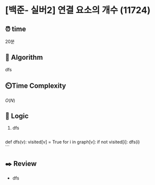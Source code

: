 # [백준- 실버2] 연결 요소의 개수 (11724)
 
## ⏰  **time**

20분

## :pushpin: **Algorithm**

dfs

## ⏲️**Time Complexity**

$O(N)$

## :round_pushpin: **Logic**
1. dfs
    ```
def dfs(v):
    visited[v] = True
    for i in graph[v]:
        if not visited[i]:
            dfs(i)        
    ```

## :black_nib: **Review**
- dfs
